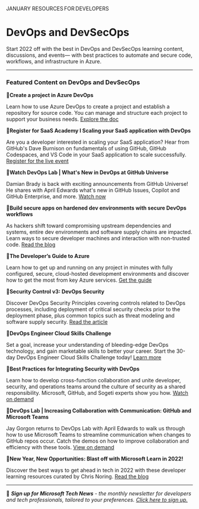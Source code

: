 JANUARY RESOURCES FOR DEVELOPERS 

# DevOps and DevSecOps

 

Start 2022 off with the best in DevOps and DevSecOps learning content, discussions, and events— with best practices to automate and secure code, workflows, and infrastructure in Azure. 

 

--- 

### Featured Content on DevOps and DevSecOps

 

:scroll:**Create a project in Azure DevOps** 

 

Learn how to use Azure DevOps to create a project and establish a repository for source code. You can manage and structure each project to support your business needs. [Explore the doc](https://docs.microsoft.com/azure/devops/organizations/projects/create-project?view=azure-devops&tabs=preview-page?ocid=AID3044106) 

 

:scroll:**Register for SaaS Academy I Scaling your SaaS application with DevOps** 

 

Are you a developer interested in scaling your SaaS application? Hear from GitHub's Dave Burnison on fundamentals of using GitHub, GitHub Codespaces, and VS Code in your SaaS application to scale successfully. [Register for the live event](https://www.meetup.com/Microsoft-Reactor-London/events/280894227/?ocid=AID3044106) 

 

:cinema:**Watch DevOps Lab | What's New in DevOps at GitHub Universe** 

 

Damian Brady is back with exciting announcements from GitHub Universe! He shares with April Edwards what's new in GitHub Issues, Copilot and GitHub Enterprise, and more. [Watch now](https://docs.microsoft.com/shows/devops-lab/whats-new-in-devops-at-github-universe?ocid=AID3044106) 

 

:scroll:**Build secure apps on hardened dev environments with secure DevOps workflows** 

 

As hackers shift toward compromising upstream dependencies and systems, entire dev environments and software supply chains are impacted. Learn ways to secure developer machines and interaction with non-trusted code. [Read the blog](https://techcommunity.microsoft.com/t5/azure-developer-community-blog/build-secure-apps-on-hardened-dev-environments-with-secure/ba-p/2893917?ocid=AID3044106) 

 

:scroll:**The Developer’s Guide to Azure** 

 

Learn how to get up and running on any project in minutes with fully configured, secure, cloud-hosted development environments and discover how to get the most from key Azure services. [Get the guide](https://azure.microsoft.com/campaigns/developer-guide/?ocid=AID3044106) 

 

:scroll:**Security Control v3: DevOps Security** 

 

Discover DevOps Security Principles covering controls related to DevOps processes, including deployment of critical security checks prior to the deployment phase, plus common topics such as threat modeling and software supply security. [Read the article](https://docs.microsoft.com/security/benchmark/azure/security-controls-v3-devops-security?ocid=AID3044106) 

 

:scroll:**DevOps Engineer Cloud Skills Challenge** 

 

Set a goal, increase your understanding of bleeding-edge DevOps technology, and gain marketable skills to better your career. Start the 30-day DevOps Engineer Cloud Skills Challenge today! [Learn more](https://docs.microsoft.com/learn/challenges?id=8351edfe-a67a-46d4-81cd-6439844b72ac?ocid=AID3044106) 

 

:cinema:**Best Practices for Integrating Security with DevOps** 

 

Learn how to develop cross-function collaboration and unite developer, security, and operations teams around the culture of security as a shared responsibility. Microsoft, GitHub, and Sogeti experts show you how. [Watch on demand](https://info.microsoft.com/ww-ondemand-best-practices-for-integrating-security-with-devops.html?ocid=AID3044106) 

 

:cinema:**DevOps Lab | Increasing Collaboration with Communication: GitHub and Microsoft Teams** 

 

Jay Gorgon returns to DevOps Lab with April Edwards to walk us through how to use Microsoft Teams to streamline communication when changes to GitHub repos occur. Catch the demos on how to improve collaboration and efficiency with these tools. [View on demand](https://docs.microsoft.com/shows/devops-lab/devops-lab--increasing-collaboration-with-communication-github-and-microsoft-teams?ocid=AID3044106) 

 

:scroll:**New Year, New Opportunities: Blast off with Microsoft Learn in 2022!** 

 

Discover the best ways to get ahead in tech in 2022 with these developer learning resources curated by Chris Noring. [Read the blog](https://techcommunity.microsoft.com/t5/educator-developer-blog/get-ahead-in-2022-developer-learning-opportunities-from/ba-p/3050795?WT.mc_id=academic-52688-chnoring) 

 

 

___  

 

:bookmark: ***Sign up for Microsoft Tech News** - the monthly newsletter for developers and tech professionals, tailored to your preferences. [Click here to sign up.](https://developer.microsoft.com/Newsletter/?ocid=AID3044106)* 
